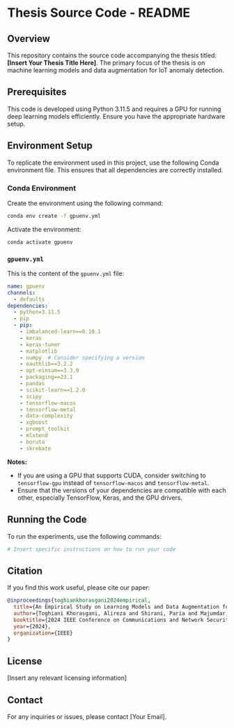 
# Thesis Source Code - README

## Overview
This repository contains the source code accompanying the thesis titled: **[Insert Your Thesis Title Here]**. The primary focus of the thesis is on machine learning models and data augmentation for IoT anomaly detection.

## Prerequisites
This code is developed using Python 3.11.5 and requires a GPU for running deep learning models efficiently. Ensure you have the appropriate hardware setup.

## Environment Setup
To replicate the environment used in this project, use the following Conda environment file. This ensures that all dependencies are correctly installed.

### Conda Environment
Create the environment using the following command:

```bash
conda env create -f gpuenv.yml
```

Activate the environment:

```bash
conda activate gpuenv
```

### `gpuenv.yml`
This is the content of the `gpuenv.yml` file:

```yaml
name: gpuenv
channels:
  - defaults
dependencies:
  - python=3.11.5
  - pip
  - pip:
    - imbalanced-learn==0.10.1
    - keras
    - keras-tuner
    - matplotlib
    - numpy  # Consider specifying a version  
    - oauthlib==3.2.2
    - opt-einsum==3.3.0
    - packaging==23.1
    - pandas
    - scikit-learn==1.2.0
    - scipy
    - tensorflow-macos
    - tensorflow-metal
    - data-complexity
    - xgboost
    - prompt_toolkit
    - mlxtend
    - boruta
    - skrebate
```

**Notes:**
- If you are using a GPU that supports CUDA, consider switching to `tensorflow-gpu` instead of `tensorflow-macos` and `tensorflow-metal`.
- Ensure that the versions of your dependencies are compatible with each other, especially TensorFlow, Keras, and the GPU drivers.

## Running the Code
To run the experiments, use the following commands:

```bash
# Insert specific instructions on how to run your code
```

## Citation
If you find this work useful, please cite our paper:

```bibtex
@inproceedings{toghiankhorasgani2024empirical,
  title={An Empirical Study on Learning Models and Data Augmentation for IoT Anomaly Detection},
  author={Toghiani Khorasgani, Alireza and Shirani, Paria and Majumdar, Suryadipta},
  booktitle={2024 IEEE Conference on Communications and Network Security (CNS)},
  year={2024},
  organization={IEEE}
}
```

## License
[Insert any relevant licensing information]

## Contact
For any inquiries or issues, please contact [Your Email].
